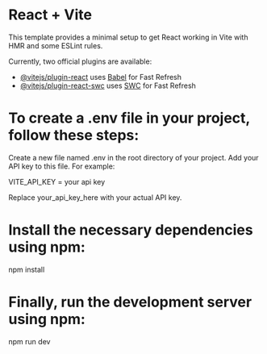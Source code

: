 # React + Vite

This template provides a minimal setup to get React working in Vite with HMR and some ESLint rules.

Currently, two official plugins are available:

- [@vitejs/plugin-react](https://github.com/vitejs/vite-plugin-react/blob/main/packages/plugin-react/README.md) uses [Babel](https://babeljs.io/) for Fast Refresh
- [@vitejs/plugin-react-swc](https://github.com/vitejs/vite-plugin-react-swc) uses [SWC](https://swc.rs/) for Fast Refresh

# To create a .env file in your project, follow these steps:
Create a new file named .env in the root directory of your project.
Add your API key to this file. For example:

VITE_API_KEY = your api key

Replace your_api_key_here with your actual API key.

# Install the necessary dependencies using npm:

npm install

# Finally, run the development server using npm:
npm run dev


